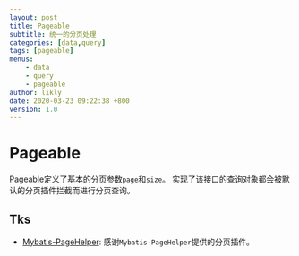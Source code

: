 ```yaml
---
layout: post
title: Pageable
subtitle: 统一的分页处理
categories: [data,query]
tags: [pageable]
menus:
    - data
    - query
    - pageable
author: likly
date: 2020-03-23 09:22:38 +800
version: 1.0
---
```


# Pageable

[Pageable](/final-data/final-data-context/src/main/java/org/finalframework/data/query/Pageable.java)定义了基本的分页参数`page`和`size`。
实现了该接口的查询对象都会被默认的分页插件拦截而进行分页查询。


## Tks

* [Mybatis-PageHelper](https://github.com/pagehelper/Mybatis-PageHelper): 感谢`Mybatis-PageHelper`提供的分页插件。